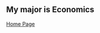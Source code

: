 ## My major is Economics




[Home Page][home]

[home]: https://github.com/ros4ry/ros4ry/blob/main/README.md
